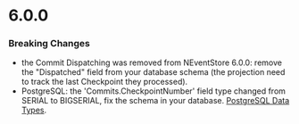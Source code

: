 ﻿# 6.0.0

### Breaking Changes

* the Commit Dispatching was removed from NEventStore 6.0.0: remove the "Dispatched" field from your database schema (the projection need to track the last Checkpoint they processed).
* PostgreSQL: the 'Commits.CheckpointNumber' field type changed from SERIAL to BIGSERIAL, fix the schema in your database. [PostgreSQL Data Types](https://www.postgresql.org/docs/current/static/datatype-numeric.html#DATATYPE-INT).
